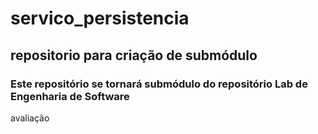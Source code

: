 # servico_persistencia
## repositorio para criação de submódulo
### Este repositório se tornará submódulo do repositório Lab de Engenharia de Software
avaliação
